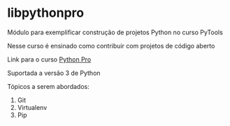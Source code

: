 # libpythonpro
Módulo para exemplificar construção de projetos Python no curso PyTools

Nesse curso é ensinado como contribuir com projetos de código aberto

Link para o curso [Python Pro](https://pythonpro.com.br/)

Suportada a versão 3 de Python

Tópicos a serem abordados:
 1. Git
 2. Virtualenv
 3. Pip
